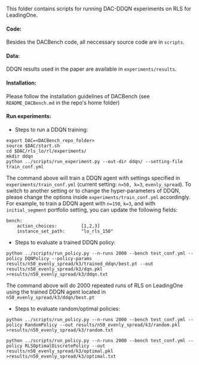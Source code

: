 This folder contains scripts for running DAC-DDQN experiments on RLS for LeadingOne.

#### Code: 
Besides the DACBench code, all neccessary source code are in `scripts`.

#### Data: 
DDQN results used in the paper are available in `experiments/results`.


#### Installation:
Please follow the installation guidelines of DACBench (see `README_DACBench.md` in the repo's home folder)

#### Run experiments:

- Steps to run a DDQN training:

```
export DAC=<DACBench_repo_folder>
source $DAC/start.sh
cd $DAC/rls_lo/rl/experiments/
mkdir ddqn
python ../scripts/run_experiment.py --out-dir ddqn/ --setting-file train_conf.yml
```

The command above will train a DDQN agent with settings specified in `experiments/train_conf.yml` (current setting: `n=50, k=3`, `evenly_spread`). To switch to another setting or to change the hyper-parameters of DDQN, please change the options inside `experiments/train_conf.yml` accordingly. For example, to train a DDQN agent with `n=150`, `k=3`, and with `initial_segment` portfolio setting, you can update the following fields:

```
bench:
    action_choices:         [1,2,3]
    instance_set_path:      "lo_rls_150"    
```

- Steps to evaluate a trained DDQN policy:

```
python ../scripts/run_policy.py --n-runs 2000 --bench test_conf.yml --policy DQNPolicy --policy-params results/n50_evenly_spread/k3/trained_ddqn/best.pt --out results/n50_evenly_spread/k3/dqn.pkl >results/n50_evenly_spread/k3/ddqn.txt
```
The command above will do 2000 repeated runs of RLS on LeadingOne using the trained DDQN agent located in `n50_evenly_spread/k3/ddqn/best.pt`

- Steps to evaluate random/optimal policies:
```
python ../scripts/run_policy.py --n-runs 2000 --bench test_conf.yml --policy RandomPolicy --out results/n50_evenly_spread/k3/random.pkl >results/n50_evenly_spread/k3/random.txt

python ../scripts/run_policy.py --n-runs 2000 --bench test_conf.yml --policy RLSOptimalDiscretePolicy --out results/n50_evenly_spread/k3/optimal.pkl >results/n50_evenly_spread/k3/optimal.txt
```
